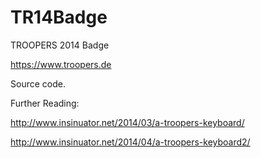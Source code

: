 TR14Badge
=========

TROOPERS 2014 Badge

https://www.troopers.de

Source code.

Further Reading:

http://www.insinuator.net/2014/03/a-troopers-keyboard/

http://www.insinuator.net/2014/04/a-troopers-keyboard2/
